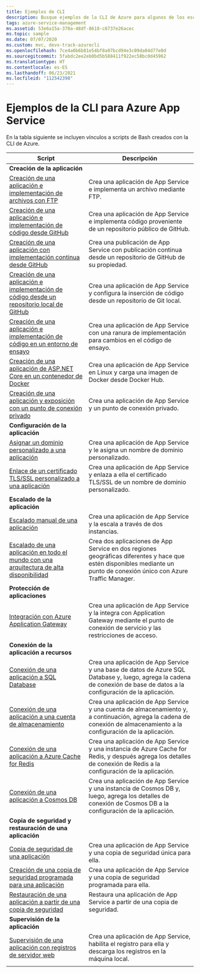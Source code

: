 ```yaml
---
title: Ejemplos de CLI
description: Busque ejemplos de la CLI de Azure para algunos de los escenarios de App Service comunes. Aprenda a automatizar las tareas de administración o implementación de App Service.
tags: azure-service-management
ms.assetid: 53e6a15a-370a-48df-8618-c6737e26acec
ms.topic: sample
ms.date: 07/07/2020
ms.custom: mvc, devx-track-azurecli
ms.openlocfilehash: 7ce4a0b6b81e54bf8a97bcd94e3c09da04d77e0d
ms.sourcegitcommit: 5fabdc2ee2eb0bd5b588411f922ec58bc0d45962
ms.translationtype: HT
ms.contentlocale: es-ES
ms.lasthandoff: 06/23/2021
ms.locfileid: "112542398"
---
```

# <a name="cli-samples-for-azure-app-service"></a>Ejemplos de la CLI para Azure App Service

En la tabla siguiente se incluyen vínculos a scripts de Bash creados con la CLI de Azure.

| Script | Descripción |
|-|-|
|**Creación de la aplicación**||
| [Creación de una aplicación e implementación de archivos con FTP](./scripts/cli-deploy-ftp.md?toc=%2fcli%2fazure%2ftoc.json)| Crea una aplicación de App Service e implementa un archivo mediante FTP. |
| [Creación de una aplicación e implementación de código desde GitHub](./scripts/cli-deploy-github.md?toc=%2fcli%2fazure%2ftoc.json)| Crea una aplicación de App Service e implementa código proveniente de un repositorio público de GitHub. |
| [Creación de una aplicación con implementación continua desde GitHub](./scripts/cli-continuous-deployment-github.md?toc=%2fcli%2fazure%2ftoc.json)| Crea una publicación de App Service con publicación continua desde un repositorio de GitHub de su propiedad. |
| [Creación de una aplicación e implementación de código desde un repositorio local de GitHub](./scripts/cli-deploy-local-git.md?toc=%2fcli%2fazure%2ftoc.json) | Crea una aplicación de App Service y configura la inserción de código desde un repositorio de Git local. |
| [Creación de una aplicación e implementación de código en un entorno de ensayo](./scripts/cli-deploy-staging-environment.md?toc=%2fcli%2fazure%2ftoc.json) | Crea una aplicación de App Service con una ranura de implementación para cambios en el código de ensayo. |
| [Creación de una aplicación de ASP.NET Core en un contenedor de Docker](./scripts/cli-linux-docker-aspnetcore.md?toc=%2fcli%2fazure%2ftoc.json) | Crea una aplicación de App Service en Linux y carga una imagen de Docker desde Docker Hub. |
| [Creación de una aplicación y exposición con un punto de conexión privado](./scripts/cli-deploy-privateendpoint.md?toc=%2fcli%2fazure%2ftoc.json) | Crea una aplicación de App Service y un punto de conexión privado. |
|**Configuración de la aplicación**||
| [Asignar un dominio personalizado a una aplicación](./scripts/cli-configure-custom-domain.md?toc=%2fcli%2fazure%2ftoc.json)| Crea una aplicación de App Service y le asigna un nombre de dominio personalizado. |
| [Enlace de un certificado TLS/SSL personalizado a una aplicación](./scripts/cli-configure-ssl-certificate.md?toc=%2fcli%2fazure%2ftoc.json)| Crea una aplicación de App Service y enlaza a ella el certificado TLS/SSL de un nombre de dominio personalizado. |
|**Escalado de la aplicación**||
| [Escalado manual de una aplicación](./scripts/cli-scale-manual.md?toc=%2fcli%2fazure%2ftoc.json) | Crea una aplicación de App Service y la escala a través de dos instancias. |
| [Escalado de una aplicación en todo el mundo con una arquitectura de alta disponibilidad](./scripts/cli-scale-high-availability.md?toc=%2fcli%2fazure%2ftoc.json) | Crea dos aplicaciones de App Service en dos regiones geográficas diferentes y hace que estén disponibles mediante un punto de conexión único con Azure Traffic Manager. |
|**Protección de aplicaciones**||
| [Integración con Azure Application Gateway](./scripts/cli-integrate-app-service-with-application-gateway.md?toc=%2fcli%2fazure%2ftoc.json) | Crea una aplicación de App Service y la integra con Application Gateway mediante el punto de conexión de servicio y las restricciones de acceso. |
|**Conexión de la aplicación a recursos**||
| [Conexión de una aplicación a SQL Database](./scripts/cli-connect-to-sql.md?toc=%2fcli%2fazure%2ftoc.json)| Crea una aplicación de App Service y una base de datos de Azure SQL Database y, luego, agrega la cadena de conexión de base de datos a la configuración de la aplicación. |
| [Conexión de una aplicación a una cuenta de almacenamiento](./scripts/cli-connect-to-storage.md?toc=%2fcli%2fazure%2ftoc.json)| Crea una aplicación de App Service y una cuenta de almacenamiento y, a continuación, agrega la cadena de conexión de almacenamiento a la configuración de la aplicación. |
| [Conexión de una aplicación a Azure Cache for Redis](./scripts/cli-connect-to-redis.md?toc=%2fcli%2fazure%2ftoc.json) | Crea una aplicación de App Service y una instancia de Azure Cache for Redis, y después agrega los detalles de conexión de Redis a la configuración de la aplicación. |
| [Conexión de una aplicación a Cosmos DB](./scripts/cli-connect-to-documentdb.md?toc=%2fcli%2fazure%2ftoc.json) | Crea una aplicación de App Service y una instancia de Cosmos DB y, luego, agrega los detalles de conexión de Cosmos DB a la configuración de la aplicación. |
|**Copia de seguridad y restauración de una aplicación**||
| [Copia de seguridad de una aplicación](./scripts/cli-backup-onetime.md?toc=%2fcli%2fazure%2ftoc.json) | Crea una aplicación de App Service y una copia de seguridad única para ella. |
| [Creación de una copia de seguridad programada para una aplicación](./scripts/cli-backup-scheduled.md?toc=%2fcli%2fazure%2ftoc.json) | Crea una aplicación de App Service y una copia de seguridad programada para ella. |
| [Restauración de una aplicación a partir de una copia de seguridad](./scripts/cli-backup-restore.md?toc=%2fcli%2fazure%2ftoc.json) | Restaura una aplicación de App Service a partir de una copia de seguridad. |
|**Supervisión de la aplicación**||
| [Supervisión de una aplicación con registros de servidor web](./scripts/cli-monitor.md?toc=%2fcli%2fazure%2ftoc.json) | Crea una aplicación de App Service, habilita el registro para ella y descarga los registros en la máquina local. |
| | |

